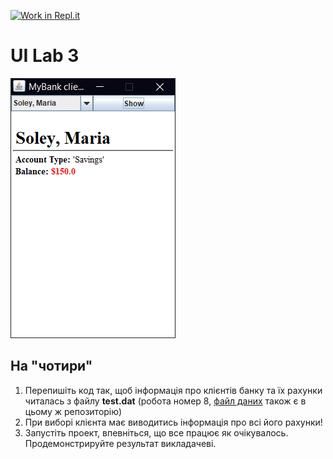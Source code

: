 [![Work in Repl.it](https://classroom.github.com/assets/work-in-replit-14baed9a392b3a25080506f3b7b6d57f295ec2978f6f33ec97e36a161684cbe9.svg)](https://classroom.github.com/online_ide?assignment_repo_id=2776799&assignment_repo_type=AssignmentRepo)
# UI Lab 3
![](Screenshot_1.png)


## На "чотири"
1. Перепишіть код  так, щоб інформація про клієнтів банку та їх рахунки читалась з файлу **test.dat** (робота номер 8, [файл даних](https://github.com/ppc-ntu-khpi/GUI-Lab1-Starter/blob/master/data/test.dat) також є в цьому ж репозиторію)
2. При виборі клієнта має виводитись інформація про всі його рахунки!
3. Запустіть проект, впевніться, що все працює як очікувалось. Продемонстрируйте результат викладачеві.